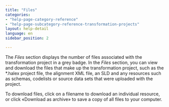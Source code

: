 ```yaml
---
title: "Files"
categories:
- "help-page-category-reference"
- "help-page-subcategory-reference-transformation-projects"
layout: help-detail
language: en
sidebar_position: 2

---
```


The *Files* section displays the number of files associated with the transformation project in a grey badge. In the *Files* section, you can view and download the files that make up the transformation project, such as the \*.halex project file, the alignment XML file, an SLD and any resources such as schemas, codelists or source data sets that were uploaded with the project.

To download files, click on a filename to download an individual resource, or click &laquo;Download as archive&raquo; to save a copy of all files to your computer.
